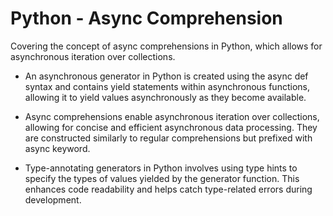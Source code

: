 # Python - Async Comprehension

Covering the concept of async comprehensions in Python, which allows for asynchronous iteration over collections. 

- An asynchronous generator in Python is created using the async def syntax and contains yield statements within asynchronous functions, allowing it to yield values asynchronously as they become available.

- Async comprehensions enable asynchronous iteration over collections, allowing for concise and efficient asynchronous data processing. They are constructed similarly to regular comprehensions but prefixed with async keyword.

- Type-annotating generators in Python involves using type hints to specify the types of values yielded by the generator function. This enhances code readability and helps catch type-related errors during development.
